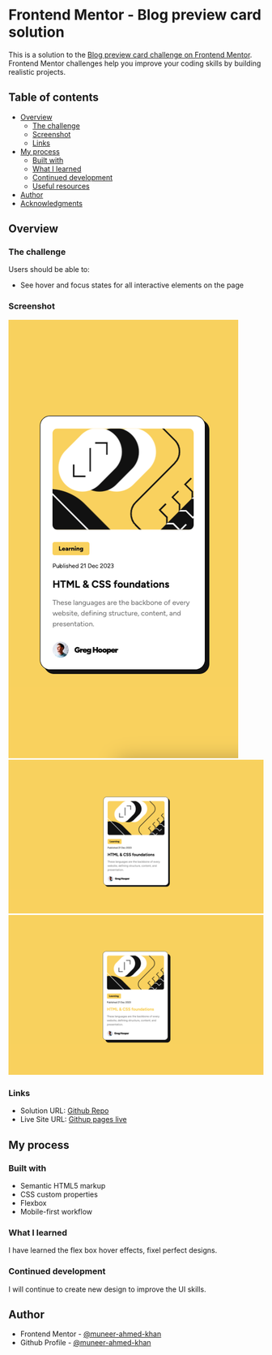 # Frontend Mentor - Blog preview card solution

This is a solution to the [Blog preview card challenge on Frontend Mentor](https://www.frontendmentor.io/challenges/blog-preview-card-ckPaj01IcS). Frontend Mentor challenges help you improve your coding skills by building realistic projects. 

## Table of contents

- [Overview](#overview)
  - [The challenge](#the-challenge)
  - [Screenshot](#screenshot)
  - [Links](#links)
- [My process](#my-process)
  - [Built with](#built-with)
  - [What I learned](#what-i-learned)
  - [Continued development](#continued-development)
  - [Useful resources](#useful-resources)
- [Author](#author)
- [Acknowledgments](#acknowledgments)

## Overview

### The challenge

Users should be able to:

- See hover and focus states for all interactive elements on the page

### Screenshot

![Mobile View](./Mobile-view.png)
![Desktop View](./Desktop-view.png)
![Desktop View Focus](./Desktop-view-focus.png)



### Links

- Solution URL: [Github Repo](https://github.com/muneer-ahmed-khan/frontend-mentor/tree/master/blog-preview-card-main)
- Live Site URL: [Githup pages live](https://muneer-ahmed-khan.github.io/frontend-mentor/blog-preview-card-main/)

## My process

### Built with

- Semantic HTML5 markup
- CSS custom properties
- Flexbox
- Mobile-first workflow

### What I learned

I have learned the flex box hover effects, fixel perfect designs.

### Continued development

I will continue to create new design to improve the UI skills.

## Author

- Frontend Mentor - [@muneer-ahmed-khan](https://www.frontendmentor.io/profile/@muneer-ahmed-khan)
- Github Profile - [@muneer-ahmed-khan](https://github.com/muneer-ahmed-khan/)

